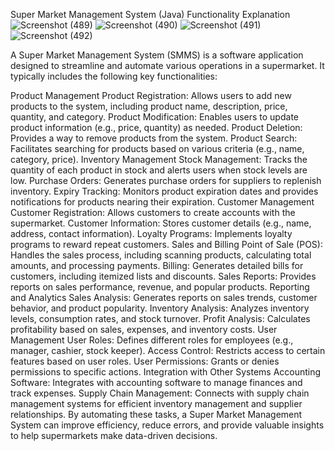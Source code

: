 Super Market Management System (Java)
Functionality Explanation
![Screenshot (489)](https://github.com/user-attachments/assets/f5ae826a-7e7d-4571-95c3-a8ce8f4b2f68)
![Screenshot (490)](https://github.com/user-attachments/assets/515dd87b-4608-4f19-8c92-9b2c5cd06696)
![Screenshot (491)](https://github.com/user-attachments/assets/3251049c-c219-4cb3-b5ff-26763bb2118d)
![Screenshot (492)](https://github.com/user-attachments/assets/6fd8115b-3ecc-4979-8f15-8c12eca24255)

A Super Market Management System (SMMS) is a software application designed to streamline and automate various operations in a supermarket. It typically includes the following key functionalities:

Product Management
Product Registration: Allows users to add new products to the system, including product name, description, price, quantity, and category.
Product Modification: Enables users to update product information (e.g., price, quantity) as needed.
Product Deletion: Provides a way to remove products from the system.
Product Search: Facilitates searching for products based on various criteria (e.g., name, category, price).
Inventory Management
Stock Management: Tracks the quantity of each product in stock and alerts users when stock levels are low.
Purchase Orders: Generates purchase orders for suppliers to replenish inventory.
Expiry Tracking: Monitors product expiration dates and provides notifications for products nearing their expiration.
Customer Management
Customer Registration: Allows customers to create accounts with the supermarket.
Customer Information: Stores customer details (e.g., name, address, contact information).
Loyalty Programs: Implements loyalty programs to reward repeat customers.
Sales and Billing
Point of Sale (POS): Handles the sales process, including scanning products, calculating total amounts, and processing payments.
Billing: Generates detailed bills for customers, including itemized lists and discounts.
Sales Reports: Provides reports on sales performance, revenue, and popular products.
Reporting and Analytics
Sales Analysis: Generates reports on sales trends, customer behavior, and product popularity.
Inventory Analysis: Analyzes inventory levels, consumption rates, and stock turnover.
Profit Analysis: Calculates profitability based on sales, expenses, and inventory costs.
User Management
User Roles: Defines different roles for employees (e.g., manager, cashier, stock keeper).
Access Control: Restricts access to certain features based on user roles.
User Permissions: Grants or denies permissions to specific actions.
Integration with Other Systems
Accounting Software: Integrates with accounting software to manage finances and track expenses.
Supply Chain Management: Connects with supply chain management systems for efficient inventory management and supplier relationships.
By automating these tasks, a Super Market Management System can improve efficiency, reduce errors, and provide valuable insights to help supermarkets make data-driven decisions.
